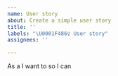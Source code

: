 ```yaml
---
name: User story
about: Create a simple user story
title: ''
labels: "\U0001F486‍♀️ User story"
assignees: ''

---
```


As a 
I want to 
so I can
